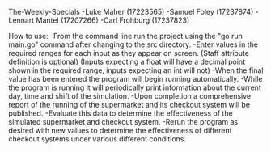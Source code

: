 The-Weekly-Specials
-Luke Maher     (17223565)
-Samuel Foley   (17237874)
-Lennart Mantel (17207266)
-Carl Frohburg  (17237823)

How to use:
-From the command line run the project using the "go run main.go" command after changing to the src directory.
-Enter values in the required ranges for each input as they appear on screen.
    (Staff attribute definition is optional) 
    (Inputs expecting a float will have a decimal point shown in the required range, inputs expecting an int will not)
-When the final value has been entered the program will begin running automatically.
-While the program is running it will periodically print information about the current day, time and shift of the simulation.
-Upon completion a comprehensive report of the running of the supermarket and its checkout system will be published.
-Evaluate this data to determine the effectiveness of the simulated supermarket and checkout system.
-Rerun the program as desired with new values to determine the effectiveness of different checkout systems under various different conditions.